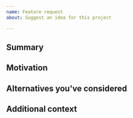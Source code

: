 ```yaml
---
name: Feature request
about: Suggest an idea for this project

---
```


<!--

Have you read Contributing guidelines?

-->

## Summary

<!-- One short explanation of the feature. -->

## Motivation

<!-- Why are we doing this? What use cases does it support? What is the expected outcome? -->

## Alternatives you've considered

<!-- A clear and concise description of the alternative solutions you've considered. Be sure to explain why Atom's existing customizability isn't suitable for this feature. -->

## Additional context

<!-- Add any other context or screenshots about the feature request here. -->
